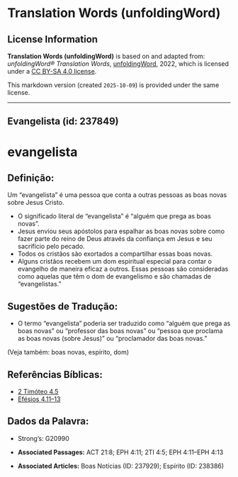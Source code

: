 # Translation Words (unfoldingWord)

## License Information

**Translation Words (unfoldingWord)** is based on and adapted from: _unfoldingWord® Translation Words_, [unfoldingWord](https://unfoldingword.org/utw), 2022, which is licensed under a [CC BY-SA 4.0 license](https://creativecommons.org/licenses/by-sa/4.0/legalcode.en).

This markdown version (created `2025-10-09`) is provided under the same license.



--------------------------------

## Evangelista (id: 237849)

evangelista
===========

Definição:
----------

Um “evangelista” é uma pessoa que conta a outras pessoas as boas novas sobre Jesus Cristo.

* O significado literal de “evangelista” é “alguém que prega as boas novas”.
* Jesus enviou seus apóstolos para espalhar as boas novas sobre como fazer parte do reino de Deus através da confiança em Jesus e seu sacrifício pelo pecado.
* Todos os cristãos são exortados a compartilhar essas boas novas.
* Alguns cristãos recebem um dom espiritual especial para contar o evangelho de maneira eficaz a outros. Essas pessoas são consideradas como aquelas que têm o dom de evangelismo e são chamadas de “evangelistas.”

Sugestões de Tradução:
----------------------

* O termo “evangelista” poderia ser traduzido como “alguém que prega as boas novas” ou “professor das boas novas” ou “pessoa que proclama as boas novas (sobre Jesus)” ou “proclamador das boas novas.”

(Veja também: boas novas, espírito, dom)

Referências Bíblicas:
---------------------

* [2 Timóteo 4\.5](https://ref.ly/2Tim4:5)
* [Efésios 4\.11–13](https://ref.ly/Eph4:11-Eph4:13)

Dados da Palavra:
-----------------

* Strong’s: G20990

* **Associated Passages:** ACT 21:8; EPH 4:11; 2TI 4:5; EPH 4:11–EPH 4:13
* **Associated Articles:** Boas Notícias (ID: 237929); Espírito (ID: 238386)

